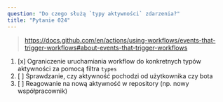 ```yaml
---
question: "Do czego służą `typy aktywności` zdarzenia?"
title: "Pytanie 024"
---
```


> https://docs.github.com/en/actions/using-workflows/events-that-trigger-workflows#about-events-that-trigger-workflows
1. [x] Ograniczenie uruchamiania workflow do konkretnych typów aktywności za pomocą filtra `types`
1. [ ] Sprawdzanie, czy aktywność pochodzi od użytkownika czy bota
1. [ ] Reagowanie na nową aktywność w repository (np. nowy współpracownik)
